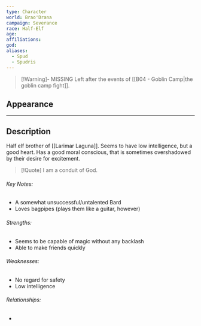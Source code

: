```yaml
---
type: Character
world: Brao'Drana
campaign: Severance
race: Half-Elf
age: 
affiliations: 
god: 
aliases:
  - Spud
  - Spudris
---
```

> [!Warning]- MISSING
> Left after the events of [[B04 - Goblin Camp|the goblin camp fight]].
## Appearance


---

## Description
Half elf brother of [[Larimar Laguna]].
Seems to have low intelligence, but a good heart.
Has a good moral conscious, that is sometimes overshadowed by their desire for excitement.

> [!Quote] I am a conduit of God.

###### Key Notes:
 - A somewhat unsuccessful/untalented Bard
 - Loves bagpipes (plays them like a guitar, however)

###### Strengths:
- Seems to be capable of magic without any backlash
- Able to make friends quickly

###### Weaknesses:
- No regard for safety
- Low intelligence

###### Relationships:
- 